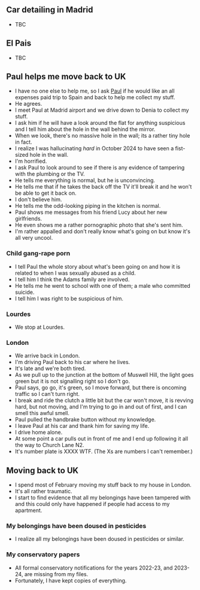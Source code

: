 ## Car detailing in Madrid 

- TBC

## El Pais

- TBC

## Paul helps me move back to UK

- I have no one else to help me, so I ask [Paul](january.md#paul) if he would like an all expenses paid trip to Spain and back to help me collect my stuff.
- He agrees.
- I meet Paul at Madrid airport and we drive down to Denia to collect my stuff.
- I ask him if he will have a look around the flat for anything suspicious and I tell him about the hole in the wall behind the mirror.
- When we look, there's no massive hole in the wall; its a rather tiny hole in fact.
- I realize I was hallucinating *hard* in October 2024 to have seen a fist-sized hole in the wall.
- I'm horrified.
- I ask Paul to look around to see if there is any evidence of tampering with the plumbing or the TV.
- He tells me everything is normal, but he is unconvincing.
- He tells me that if he takes the back off the TV it'll break it and he won't be able to get it back on.
- I don't believe him.
- He tells me the odd-looking piping in the kitchen is normal.
- Paul shows me messages from his friend Lucy about her new girlfriends.
- He even shows me a rather pornographic photo that she's sent him.
- I'm rather appalled and don't really know what's going on but know it's all very uncool.

### Child gang-rape porn

- I tell Paul the whole story about what's been going on and how it is related to when I was sexually abused as a child.
- I tell him I think the Adams family are involved.
- He tells me he went to school with one of them; a male who committed suicide.
- I tell him I was right to be suspicious of him.

### Lourdes

- We stop at Lourdes.

### London

- We arrive back in London.
- I'm driving Paul back to his car where he lives.
- It's late and we're both tired.
- As we pull up to the junction at the bottom of Muswell Hill, the light goes green but it is not signalling right so I don't go.
- Paul says, go go, it's green, so I move forward, but there is oncoming traffic so I can't turn right.
- I break and ride the clutch a little bit but the car won't move, it is revving hard, but not moving, and I'm trying to go in and out of first, and I can smell this awful smell.
- Paul pulled the handbrake button without my knowledge.
- I leave Paul at his car and thank him for saving my life.
- I drive home alone.
- At some point a car pulls out in front of me and I end up following it all the way to Church Lane N2.
- It's number plate is XXXX WTF. (The Xs are numbers I can't remember.)

## Moving back to UK

- I spend most of February moving my stuff back to my house in London.
- It's all rather traumatic.
- I start to find evidence that all my belongings have been tampered with and this could only have happened if people had access to my apartment.

### My belongings have been doused in pesticides

- I realize all my belongings have been doused in pesticides or similar.

### My conservatory papers

- All formal conservatory notifications for the years 2022-23, and 2023-24, are missing from my files.
- Fortunately, I have kept copies of everything.
